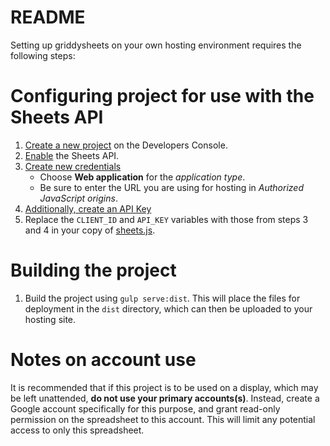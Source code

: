 # README

Setting up griddysheets on your own hosting environment requires the following
steps:

# Configuring project for use with the Sheets API

1.  [Create a new project](https://console.developers.google.com) on the
    Developers Console.
2.  [Enable](https://console.developers.google.com/apis/api/sheets.googleapis.com/overview)
    the Sheets API.
3.  [Create new credentials](https://console.developers.google.com/apis/credentials/oauthclient)
    *   Choose **Web application** for the *application type*.
    *   Be sure to enter the URL you are using for hosting in *Authorized JavaScript origins*.
4.  [Additionally, create an API Key](https://console.developers.google.com/apis/credentials/key)
5.  Replace the `CLIENT_ID` and `API_KEY` variables with those from steps 3 and
    4 in your copy of [sheets.js](https://github.com/plemont/griddysheets/blob/master/app/scripts/sheets.js).

# Building the project

1.  Build the project using `gulp serve:dist`. This will place the files for
    deployment in the `dist` directory, which can then be uploaded to your
    hosting site.

# Notes on account use

It is recommended that if this project is to be used on a display, which may be
left unattended, **do not use your primary accounts(s)**. Instead, create a
Google account specifically for this purpose, and grant read-only permission
on the spreadsheet to this account. This will limit any potential access to only
this spreadsheet.
